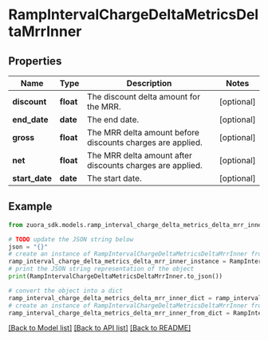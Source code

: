 # RampIntervalChargeDeltaMetricsDeltaMrrInner


## Properties

Name | Type | Description | Notes
------------ | ------------- | ------------- | -------------
**discount** | **float** | The discount delta amount for the MRR. | [optional] 
**end_date** | **date** | The end date. | [optional] 
**gross** | **float** | The MRR delta amount before discounts charges are applied. | [optional] 
**net** | **float** | The MRR delta amount after discounts charges are applied. | [optional] 
**start_date** | **date** | The start date. | [optional] 

## Example

```python
from zuora_sdk.models.ramp_interval_charge_delta_metrics_delta_mrr_inner import RampIntervalChargeDeltaMetricsDeltaMrrInner

# TODO update the JSON string below
json = "{}"
# create an instance of RampIntervalChargeDeltaMetricsDeltaMrrInner from a JSON string
ramp_interval_charge_delta_metrics_delta_mrr_inner_instance = RampIntervalChargeDeltaMetricsDeltaMrrInner.from_json(json)
# print the JSON string representation of the object
print(RampIntervalChargeDeltaMetricsDeltaMrrInner.to_json())

# convert the object into a dict
ramp_interval_charge_delta_metrics_delta_mrr_inner_dict = ramp_interval_charge_delta_metrics_delta_mrr_inner_instance.to_dict()
# create an instance of RampIntervalChargeDeltaMetricsDeltaMrrInner from a dict
ramp_interval_charge_delta_metrics_delta_mrr_inner_from_dict = RampIntervalChargeDeltaMetricsDeltaMrrInner.from_dict(ramp_interval_charge_delta_metrics_delta_mrr_inner_dict)
```
[[Back to Model list]](../README.md#documentation-for-models) [[Back to API list]](../README.md#documentation-for-api-endpoints) [[Back to README]](../README.md)


